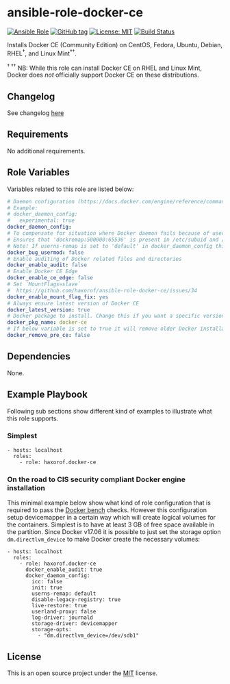 # ansible-role-docker-ce

[![Ansible Role](https://img.shields.io/ansible/role/17533.svg)](https://galaxy.ansible.com/haxorof/docker-ce/)
[![GitHub tag](https://img.shields.io/github/tag/haxorof/ansible-role-docker-ce.svg)](https://github.com/haxorof/ansible-role-docker-ce)
[![License: MIT](https://img.shields.io/badge/License-MIT-yellow.svg)](https://github.com/haxorof/ansible-role-docker-ce/blob/master/LICENSE)
[![Build Status](https://travis-ci.org/haxorof/ansible-role-docker-ce.svg?branch=master)](https://travis-ci.org/haxorof/ansible-role-docker-ce)

Installs Docker CE (Community Edition) on CentOS, Fedora, Ubuntu, Debian, RHEL<sup>†</sup>, and Linux Mint<sup>††</sup>.

<sup>† ††</sup> NB: While this role can install Docker CE on RHEL and Linux Mint, Docker does _not_ officially support Docker CE on these distributions.

## Changelog

See changelog [here](https://github.com/haxorof/ansible-role-docker-ce/blob/master/CHANGELOG.md)

## Requirements

No additional requirements.

## Role Variables

Variables related to this role are listed below:

```yaml
# Daemon configuration (https://docs.docker.com/engine/reference/commandline/dockerd/)
# Example:
# docker_daemon_config:
#   experimental: true
docker_daemon_config:
# To compensate for situation where Docker daemon fails because of usermod incompatibility.
# Ensures that 'dockremap:500000:65536' is present in /etc/subuid and /etc/subgid.
# Note! If userns-remap is set to 'default' in docker_daemon_config this config will be unnecessary.
docker_bug_usermod: false
# Enable auditing of Docker related files and directories
docker_enable_audit: false
# Enable Docker CE Edge
docker_enable_ce_edge: false
# Set `MountFlags=slave`
#  https://github.com/haxorof/ansible-role-docker-ce/issues/34
docker_enable_mount_flag_fix: yes
# Always ensure latest version of Docker CE
docker_latest_version: true
# Docker package to install. Change this if you want a specific version of Docker
docker_pkg_name: docker-ce
# If below variable is set to true it will remove older Docker installation before Docker CE.
docker_remove_pre_ce: false
```

## Dependencies

None.

## Example Playbook

Following sub sections show different kind of examples to illustrate what this role supports.

### Simplest

    - hosts: localhost
      roles:
        - role: haxorof.docker-ce

### On the road to CIS security compliant Docker engine installation

This minimal example below show what kind of role configuration that is required to pass the [Docker bench](https://github.com/docker/docker-bench-security) checks.
However this configuration setup devicemapper in a certain way which will create logical volumes for the containers. Simplest is to have at least 3 GB of free space available in the partition. Since Docker v17.06 it is possible to just set the storage option `dm.directlvm_device` to make Docker create the necessary volumes:

    - hosts: localhost
      roles:
        - role: haxorof.docker-ce
          docker_enable_audit: true
          docker_daemon_config:
            icc: false
            init: true
            userns-remap: default
            disable-legacy-registry: true
            live-restore: true
            userland-proxy: false
            log-driver: journald
            storage-driver: devicemapper
            storage-opts:
              - "dm.directlvm_device=/dev/sdb1"

## License

This is an open source project under the [MIT](https://github.com/haxorof/ansible-role-docker-ce/blob/master/LICENSE) license.
